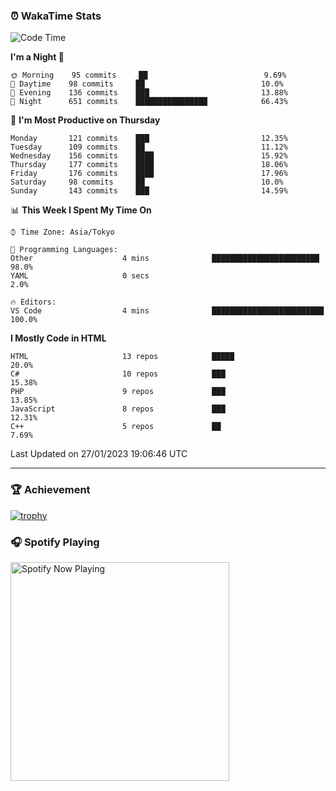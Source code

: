 ### ⏰ WakaTime Stats


<!--START_SECTION:waka-->
![Code Time](http://img.shields.io/badge/Code%20Time-510%20hrs%2033%20mins-blue)

**I'm a Night 🦉** 

```text
🌞 Morning    95 commits     ██                          9.69% 
🌆 Daytime    98 commits     ██                          10.0% 
🌃 Evening    136 commits    ███                         13.88% 
🌙 Night      651 commits    ████████████████            66.43%

```
📅 **I'm Most Productive on Thursday** 

```text
Monday       121 commits    ███                         12.35% 
Tuesday      109 commits    ██                          11.12% 
Wednesday    156 commits    ████                        15.92% 
Thursday     177 commits    ████                        18.06% 
Friday       176 commits    ████                        17.96% 
Saturday     98 commits     ██                          10.0% 
Sunday       143 commits    ███                         14.59%

```


📊 **This Week I Spent My Time On** 

```text
⌚︎ Time Zone: Asia/Tokyo

💬 Programming Languages: 
Other                    4 mins              ████████████████████████    98.0% 
YAML                     0 secs                                          2.0%

🔥 Editors: 
VS Code                  4 mins              █████████████████████████   100.0%

```

**I Mostly Code in HTML** 

```text
HTML                     13 repos            █████                       20.0% 
C#                       10 repos            ███                         15.38% 
PHP                      9 repos             ███                         13.85% 
JavaScript               8 repos             ███                         12.31% 
C++                      5 repos             ██                          7.69%

```



 Last Updated on 27/01/2023 19:06:46 UTC
<!--END_SECTION:waka-->

---

### 🏆 Achievement

[![trophy](https://github-profile-trophy.vercel.app/?username=Slime-hatena&theme=flat&no-bg=true&no-frame=true&column=8)](https://github.com/ryo-ma/github-profile-trophy)

### 🎧 Spotify Playing

[<img src="https://spotify-now-playing-slime-hatena.vercel.app/api/spotify-playing" alt="Spotify Now Playing" width="350" />](https://open.spotify.com/user/slime_hatena)

<!--
**Slime-hatena/Slime-hatena** is a ✨ _special_ ✨ repository because its `README.md` (this file) appears on your GitHub profile.

Here are some ideas to get you started:

- 🔭 I’m currently working on ...
- 🌱 I’m currently learning ...
- 👯 I’m looking to collaborate on ...
- 🤔 I’m looking for help with ...
- 💬 Ask me about ...
- 📫 How to reach me: ...
- 😄 Pronouns: ...
- ⚡ Fun fact: ...
-->
